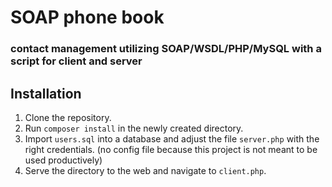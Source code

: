 # SOAP phone book
### contact management utilizing SOAP/WSDL/PHP/MySQL with a script for client and server

## Installation
1. Clone the repository.
2. Run ```composer install``` in the newly created directory.
3. Import ``users.sql`` into a database and adjust the file ``server.php`` with the right credentials. (no config file because this project is not meant to be used productively)
4. Serve the directory to the web and navigate to ``client.php``.
